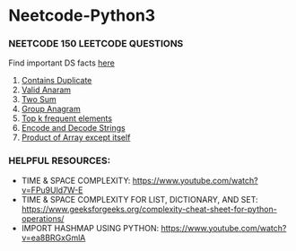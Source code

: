 # Neetcode-Python3

### NEETCODE 150 LEETCODE QUESTIONS

Find important DS facts [here](important_data_structure_facts.md)

1. [Contains Duplicate](Day-01/contains_duplicate.py)
2. [Valid Anaram](Day-01/valid_anagram.py)
3. [Two Sum](Day-02/two_sum.py)
4. [Group Anagram](Day-02/group_anagram.py)
5. [Top k frequent elements](Day-03/Top_k_frequent_elements.py)
6. [Encode and Decode Strings](Day-04/encode_decode_strings.py)
7. [Product of Array except itself](Day-04/product_of_array_except_itself.py)


### HELPFUL RESOURCES:
- TIME & SPACE COMPLEXITY: https://www.youtube.com/watch?v=FPu9Uld7W-E
- TIME & SPACE COMPLEXITY FOR LIST, DICTIONARY, AND SET: https://www.geeksforgeeks.org/complexity-cheat-sheet-for-python-operations/
- IMPORT HASHMAP USING PYTHON: https://www.youtube.com/watch?v=ea8BRGxGmlA